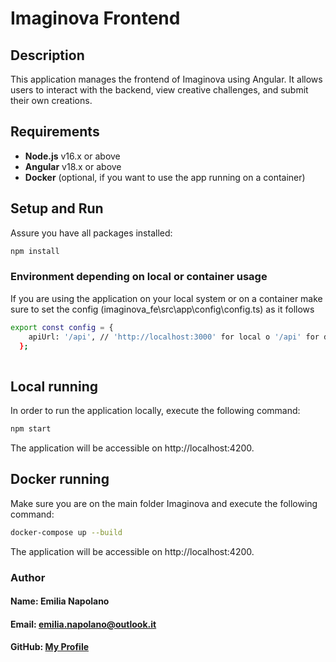 # Imaginova Frontend

## Description

This application manages the frontend of Imaginova using Angular. It allows users to interact with the backend, view creative challenges, and submit their own creations.

## Requirements

- **Node.js** v16.x or above
- **Angular** v18.x or above
- **Docker** (optional, if you want to use the app running on a container)

## Setup and Run

Assure you have all packages installed:
```bash
npm install
```
### Environment depending on local or container usage
If you are using the application on your local system or on a container make sure to set the config (imaginova_fe\src\app\config\config.ts) as it follows
```bash 
export const config = {
    apiUrl: '/api', // 'http://localhost:3000' for local o '/api' for docker
  };
  
```
## Local running
In order to run the application locally, execute the following command:
```bash 
npm start
```
The application will be accessible on http://localhost:4200.

## Docker running
Make sure you are on the main folder Imaginova and execute the following command:
```bash 
docker-compose up --build
```
The application will be accessible on http://localhost:4200.
### Author
#### Name: Emilia Napolano
#### Email: emilia.napolano@outlook.it
#### GitHub: [My Profile](https://github.com/Cahuaee01)